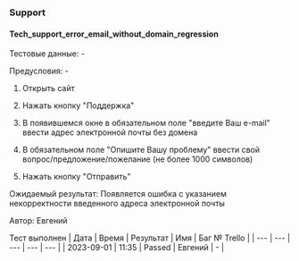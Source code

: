 ### Support
#### Tech_support_error_email_without_domain_regression

Тестовые данные: -

Предусловия: -

1. Открыть сайт

2. Нажать кнопку "Поддержка"

3. В появившемся окне в обязательном поле "введите Ваш e-mail" ввести адрес электронной почты без домена

4. В обязательном поле "Опишите Вашу проблему" ввести свой вопрос/предложение/пожелание (не более 1000 символов)

5. Нажать кнопку "Отправить"

Ожидаемый результат: Появляется ошибка с указанием некорректности введенного адреса электронной почты


Автор: Евгений

Тест выполнен
| Дата | Время | Результат | Имя | Баг № Trello |
| --- | --- | --- | --- | --- |
| 2023-09-01 | 11:35 | Passed | Евгений | - | 
